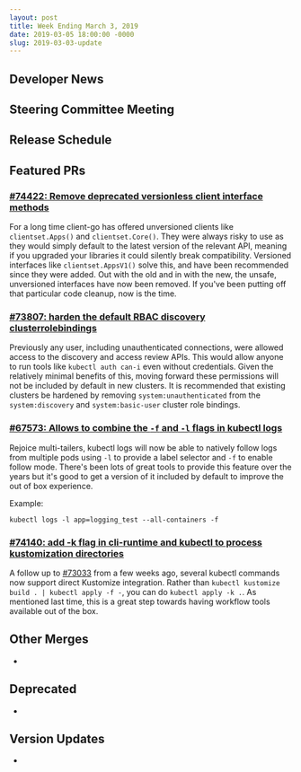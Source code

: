 ```yaml
---
layout: post
title: Week Ending March 3, 2019
date: 2019-03-05 18:00:00 -0000
slug: 2019-03-03-update
---
```


## Developer News


## Steering Committee Meeting


## Release Schedule


## Featured PRs

### [#74422: Remove deprecated versionless client interface methods](https://github.com/kubernetes/kubernetes/pull/74422)

For a long time client-go has offered unversioned clients like `clientset.Apps()` and `clientset.Core()`. They were always risky to use as they would simply default to the latest version of the relevant API, meaning if you upgraded your libraries it could silently break compatibility. Versioned interfaces like `clientset.AppsV1()` solve this, and have been recommended since they were added. Out with the old and in with the new, the unsafe, unversioned interfaces have now been removed. If you've been putting off that particular code cleanup, now is the time.

### [#73807: harden the default RBAC discovery clusterrolebindings](https://github.com/kubernetes/kubernetes/pull/73807)

Previously any user, including unauthenticated connections, were allowed access to the discovery and access review APIs. This would allow anyone to run tools like `kubectl auth can-i` even without credentials. Given the relatively minimal benefits of this, moving forward these permissions will not be included by default in new clusters. It is recommended that existing clusters be hardened by removing `system:unauthenticated` from the `system:discovery` and `system:basic-user` cluster role bindings.

### [#67573: Allows to combine the `-f` and `-l` flags in kubectl logs](https://github.com/kubernetes/kubernetes/pull/67573)

Rejoice multi-tailers, kubectl logs will now be able to natively follow logs from multiple pods using `-l` to provide a label selector and `-f` to enable follow mode. There's been lots of great tools to provide this feature over the years but it's good to get a version of it included by default to improve the out of box experience.

Example:

```
kubectl logs -l app=logging_test --all-containers -f
```

### [#74140: add -k flag in cli-runtime and kubectl to process kustomization directories](https://github.com/kubernetes/kubernetes/pull/74140)

A follow up to [#73033](https://github.com/kubernetes/kubernetes/pull/73033) from a few weeks ago, several kubectl commands now support direct Kustomize integration. Rather than `kubectl kustomize build . | kubectl apply -f -`, you can do `kubectl apply -k .`. As mentioned last time, this is a great step towards having workflow tools available out of the box.

## Other Merges

*

## Deprecated

*

## Version Updates

*
